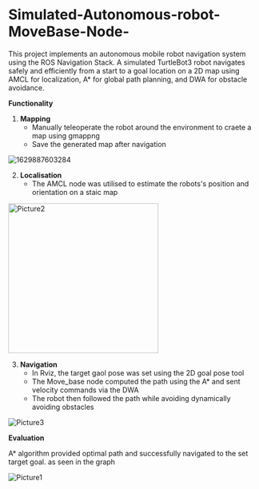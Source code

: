 # Simulated-Autonomous-robot-MoveBase-Node-
This project implements an autonomous mobile robot navigation system using the ROS Navigation Stack.
A simulated TurtleBot3 robot navigates safely and efficiently from a start to a goal location on a 2D 
map using AMCL for localization, A* for global path planning, and DWA for obstacle avoidance.

**Functionality**
1. **Mapping**
   - Manually teleoperate the robot around the environment to craete a map using gmappng
   - Save the generated map after navigation

![1629887603284](https://github.com/user-attachments/assets/5bcdd4c2-d55e-489a-b6ea-8a6af38cb9fc)


2. **Localisation**
   - The AMCL node was utilised to estimate the robots's position and orientation on a staic map

<img width="300" alt="Picture2" src="https://github.com/user-attachments/assets/3cb64c47-13b2-46df-9b57-76711de26896" />


3. **Navigation**
   - In Rviz, the target gaol pose was set using the 2D goal pose tool
   - The Move_base node computed the path using the A* and sent velocity commands via the DWA
   - The robot then followed the path while avoiding dynamically avoiding obstacles

![Picture3](https://github.com/user-attachments/assets/4650b9e2-ccb4-422d-821b-8770609302af)


**Evaluation**

A* algorithm provided optimal path and successfully navigated to the set target goal. as seen in the graph

![Picture1](https://github.com/user-attachments/assets/9203f09a-8194-493b-9cc9-e28471940484)


